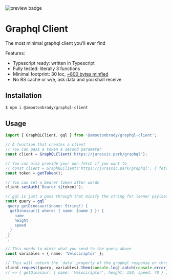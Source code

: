 <img alt="preview badge" src="https://img.shields.io/bundlephobia/min/@amoutonbrady/graphql-client">

# Graphql Client

The most minimal graphql client you'll ever find

Features:

- Typescript ready: written in Typescript
- Fully tested: literally 3 functions
- Minimal footprint: 30 loc, [~800 bytes minfied](https://bundlephobia.com/result?p=@amoutonbrady/graphql-client@0.0.2)
- No BS cache or w/e, ask data and you shall receive

## Installation

```bash
$ npm i @amoutonbrady/graphql-client
```

## Usage

```ts
import { GraphQLClient, gql } from '@amoutonbrady/graphql-client';

// A function that creates a client
// You can pass a token a second parameter
const client = GraphQLClient('https://jurassic.park/graphql');

// You can also provide your own fetch if you want to
// const client = GraphQLClient('https://jurassic.park/graphql', { fetch: require('node-fetch') });
const token = getToken();

// You can set a bearer token after wards
client.setAuth(`Bearer ${token}`);

// gql is just a pass through that minify the string for leaner payload
const query = gql`
 query getDinosaur($name: String!) {
  getDinosaur({ where: { name: $name } }) {
    name
    height
    speed
  }
 }
`;

// This needs to mimic what you send to the query above
const variables = { name: 'Velociraptor' };

// This will return the `data` property of the graphql response or throw if `errors` is present
client.request(query, variables).then(console.log).catch(console.error);
// => { getDinosaur: { name: 'Velociraptor', height: 150, speed: 70 } }
```
